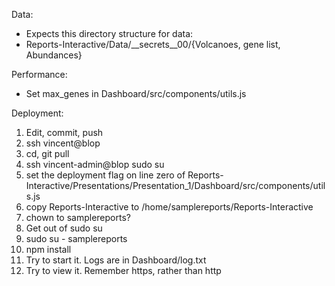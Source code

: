 Data:
* Expects this directory structure for data:
* Reports-Interactive/Data/__secrets__00/{Volcanoes, gene list, Abundances}

Performance:
* Set max_genes in Dashboard/src/components/utils.js

Deployment:
1. Edit, commit, push  
2. ssh vincent@blop  
3. cd, git pull  
4. ssh vincent-admin@blop sudo su 
5. set the deployment flag on line zero of Reports-Interactive/Presentations/Presentation_1/Dashboard/src/components/utils.js 
6. copy Reports-Interactive to /home/samplereports/Reports-Interactive  
7. chown to samplereports?  
8. Get out of sudo su  
9. sudo su - samplereports  
10. npm install
11. Try to start it. Logs are in Dashboard/log.txt
12. Try to view it. Remember https, rather than http